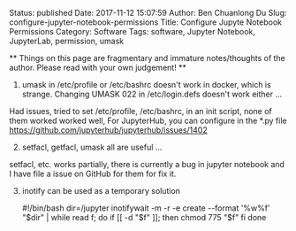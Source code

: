 Status: published
Date: 2017-11-12 15:07:59
Author: Ben Chuanlong Du
Slug: configure-jupyter-notebook-permissions
Title: Configure Jupyte Notebook Permissions
Category: Software
Tags: software, Jupyter Notebook, JupyterLab, permission, umask

**
Things on this page are fragmentary and immature notes/thoughts of the author.
Please read with your own judgement!
**

1. umask in /etc/profile or /etc/bashrc doesn't work in docker,
    which is strange.
    Changing UMASK 022 in /etc/login.defs doesn't work either ...

Had issues, 
tried to set /etc/profile, /etc/bashrc, in an init script, none of them worked worked well,
For JupyterHub, you can configure in the *.py file
https://github.com/jupyterhub/jupyterhub/issues/1402

2. setfacl, getfacl, umask all are useful ...

setfacl, etc. works partially, 
there is currently a bug in jupyter notebook 
and I have file a issue on GitHub for them for fix it.

3. inotify can be used as a temporary solution 

    #!/bin/bash
    dir=/jupyter
    inotifywait -m -r -e create --format '%w%f' "$dir" | while read f; do
        if [[ -d "$f" ]]; then
            chmod 775 "$f"
        fi
    done
